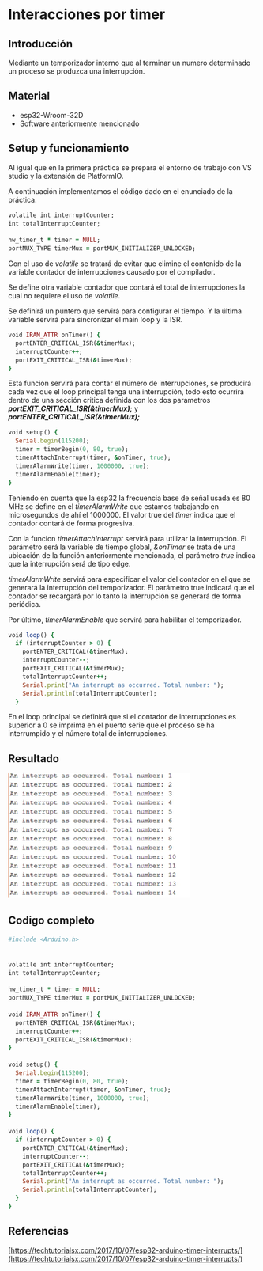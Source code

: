 # Interacciones por timer
## **Introducción** 
Mediante un temporizador interno que al terminar un numero determinado un proceso se produzca una interrupción.
## **Material**
- esp32-Wroom-32D
- Software anteriormente mencionado 

## **Setup y funcionamiento**
Al igual que en la primera práctica se prepara el entorno de trabajo con VS studio y la extensión de PlatformIO.

A continuación implementamos el código dado en el enunciado de la práctica.
```ruby
volatile int interruptCounter;
int totalInterruptCounter;

hw_timer_t * timer = NULL;
portMUX_TYPE timerMux = portMUX_INITIALIZER_UNLOCKED;
```
Con el uso de *volatile* se tratará de evitar que elimine el contenido de la variable contador de interrupciones causado por el compilador.

Se define otra variable contador que contará el total de interrupciones la cual no requiere el uso de *volatile*.

Se definirá un puntero que servirá para configurar el tiempo. Y la última variable servirá para sincronizar el main loop y la ISR.
```ruby
void IRAM_ATTR onTimer() {
  portENTER_CRITICAL_ISR(&timerMux);
  interruptCounter++;
  portEXIT_CRITICAL_ISR(&timerMux);
}
```

Esta funcion servirá para contar el número de interrupciones, se producirá cada vez que el loop principal tenga una interrupción, todo esto ocurrirá dentro de una sección critica definida con los dos parametros ***portEXIT_CRITICAL_ISR(&timerMux);*** y ***portENTER_CRITICAL_ISR(&timerMux);***
```ruby
void setup() {
  Serial.begin(115200);
  timer = timerBegin(0, 80, true);
  timerAttachInterrupt(timer, &onTimer, true);
  timerAlarmWrite(timer, 1000000, true);
  timerAlarmEnable(timer);
}
```
Teniendo en cuenta que la esp32 la frecuencia base de señal usada es 80 MHz se define en el *timerAlarmWrite* que estamos trabajando en microsegundos de ahí el 1000000. El valor true del *timer* indica que el contador contará de forma progresiva.

Con la funcion *timerAttachInterrupt* servirá para utilizar la interrupción. El parámetro será la variable de tiempo global, *&onTimer* se trata de una ubicación de la función anteriormente mencionada, el parámetro *true* indica que la interrupción será de tipo edge. 

*timerAlarmWrite* servirá para especificar el valor del contador en el que se generará la interrupción del temporizador. El parámetro true indicará que el contador se recargará por lo tanto la interrupción se generará de forma periódica.

Por último, *timerAlarmEnable* que servirá para habilitar el temporizador.

```ruby
void loop() {
  if (interruptCounter > 0) {
    portENTER_CRITICAL(&timerMux);
    interruptCounter--;
    portEXIT_CRITICAL(&timerMux);
    totalInterruptCounter++;
    Serial.print("An interrupt as occurred. Total number: ");
    Serial.println(totalInterruptCounter);
  }
  ```
  En el loop principal se definirá que si el contador de interrupciones es superior a 0 se imprima en el puerto serie que el proceso se ha interrumpido y el número total de interrupciones.

## Resultado
![](pdp2b.png)
 
## Codigo completo

```ruby
#include <Arduino.h>


volatile int interruptCounter;
int totalInterruptCounter;

hw_timer_t * timer = NULL;
portMUX_TYPE timerMux = portMUX_INITIALIZER_UNLOCKED;

void IRAM_ATTR onTimer() {
  portENTER_CRITICAL_ISR(&timerMux);
  interruptCounter++;
  portEXIT_CRITICAL_ISR(&timerMux);
}

void setup() {
  Serial.begin(115200);
  timer = timerBegin(0, 80, true);
  timerAttachInterrupt(timer, &onTimer, true);
  timerAlarmWrite(timer, 1000000, true);
  timerAlarmEnable(timer);
}

void loop() {
  if (interruptCounter > 0) {
    portENTER_CRITICAL(&timerMux);
    interruptCounter--;
    portEXIT_CRITICAL(&timerMux);
    totalInterruptCounter++;
    Serial.print("An interrupt as occurred. Total number: ");
    Serial.println(totalInterruptCounter);
  }
}
```
## Referencias
[https://techtutorialsx.com/2017/10/07/esp32-arduino-timer-interrupts/](https://techtutorialsx.com/2017/10/07/esp32-arduino-timer-interrupts/)
